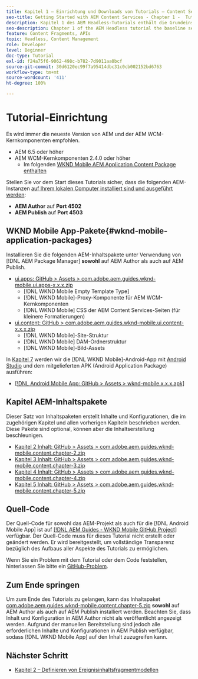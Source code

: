 ```yaml
---
title: Kapitel 1 – Einrichtung und Downloads von Tutorials – Content Services
seo-title: Getting Started with AEM Content Services - Chapter 1 -  Tutorial Set up
description: Kapitel 1 des AEM Headless-Tutorials enthält die Grundeinstellungen für die AEM-Instanz für das Tutorial.
seo-description: Chapter 1 of the AEM Headless tutorial the baseline setup for the AEM instance for the tutorial.
feature: Content Fragments, APIs
topic: Headless, Content Management
role: Developer
level: Beginner
doc-type: Tutorial
exl-id: f24a75f6-9062-498c-b782-7d9011aa0bcf
source-git-commit: 30d6120ec99f7a95414dbc31c0cb002152bd6763
workflow-type: tm+mt
source-wordcount: '411'
ht-degree: 100%

---
```


# Tutorial-Einrichtung

Es wird immer die neueste Version von AEM und der AEM WCM-Kernkomponenten empfohlen.

* AEM 6.5 oder höher
* AEM WCM-Kernkomponenten 2.4.0 oder höher
   * Im folgenden [WKND Mobile AEM Application Content Package enthalten](#wknd-mobile-application-packages)

Stellen Sie vor dem Start dieses Tutorials sicher, dass die folgenden AEM-Instanzen [auf Ihrem lokalen Computer installiert sind und ausgeführt werden](https://helpx.adobe.com/de/experience-manager/6-5/sites/deploying/using/deploy.html#Default%20Local%20Install):

* **AEM Author** auf **Port 4502**
* **AEM Publish** auf **Port 4503**

## WKND Mobile App-Pakete{#wknd-mobile-application-packages}

Installieren Sie die folgenden AEM-Inhaltspakete unter Verwendung von [!DNL AEM Package Manager] **sowohl** auf AEM Author als auch auf AEM Publish.

* [ui.apps: GitHub > Assets > com.adobe.aem.guides.wknd-mobile.ui.apps-x.x.x.zip](https://github.com/adobe/aem-guides-wknd-mobile/releases/latest)
   * [!DNL WKND Mobile Empty Template Type]
   * [!DNL WKND Mobile]-Proxy-Komponente für AEM WCM-Kernkomponenten
   * [!DNL WKND Mobile] CSS der AEM Content Services-Seiten (für kleinere Formatierungen)
* [ui.content: GitHub > com.adobe.aem.guides.wknd-mobile.ui.content-x.x.x.zip](https://github.com/adobe/aem-guides-wknd-mobile/releases/latest)
   * [!DNL WKND Mobile]-Site-Struktur
   * [!DNL WKND Mobile] DAM-Ordnerstruktur
   * [!DNL WKND Mobile]-Bild-Assets

In [Kapitel 7](./chapter-7.md) werden wir die [!DNL WKND Mobile]-Android-App mit [Android Studio](https://developer.android.com/studio) und dem mitgelieferten APK (Android Application Package) ausführen:

* [[!DNL Android Mobile App: GitHub > Assets > wknd-mobile.x.x.x.apk]](https://github.com/adobe/aem-guides-wknd-mobile/releases/latest)

## Kapitel AEM-Inhaltspakete

Dieser Satz von Inhaltspaketen erstellt Inhalte und Konfigurationen, die im zugehörigen Kapitel und allen vorherigen Kapiteln beschrieben werden. Diese Pakete sind optional, können aber die Inhaltserstellung beschleunigen.

* [Kapitel 2 Inhalt: GitHub > Assets > com.adobe.aem.guides.wknd-mobile.content.chapter-2.zip](https://github.com/adobe/aem-guides-wknd-mobile/releases/latest)
* [Kapitel 3 Inhalt: GitHub > Assets > com.adobe.aem.guides.wknd-mobile.content.chapter-3.zip](https://github.com/adobe/aem-guides-wknd-mobile/releases/latest)
* [Kapitel 4 Inhalt: GitHub > Assets > com.adobe.aem.guides.wknd-mobile.content.chapter-4.zip](https://github.com/adobe/aem-guides-wknd-mobile/releases/latest)
* [Kapitel 5 Inhalt: GitHub > Assets > com.adobe.aem.guides.wknd-mobile.content.chapter-5.zip](https://github.com/adobe/aem-guides-wknd-mobile/releases/latest)

## Quell-Code

Der Quell-Code für sowohl das AEM-Projekt als auch für die [!DNL Android Mobile App] ist auf [[!DNL AEM Guides - WKND Mobile GitHub Project]](https://github.com/adobe/aem-guides-wknd-mobile) verfügbar. Der Quell-Code muss für dieses Tutorial nicht erstellt oder geändert werden. Er wird bereitgestellt, um vollständige Transparenz bezüglich des Aufbaus aller Aspekte des Tutorials zu ermöglichen.

Wenn Sie ein Problem mit dem Tutorial oder dem Code feststellen, hinterlassen Sie bitte ein [GitHub-Problem](https://github.com/adobe/aem-guides-wknd-mobile/issues).

## Zum Ende springen

Um zum Ende des Tutorials zu gelangen, kann das Inhaltspaket [com.adobe.aem.guides.wknd-mobile.content.chapter-5.zip](https://github.com/adobe/aem-guides-wknd-mobile/releases/latest) **sowohl** auf AEM Author als auch auf AEM Publish installiert werden. Beachten Sie, dass Inhalt und Konfiguration in AEM Author nicht als veröffentlicht angezeigt werden. Aufgrund der manuellen Bereitstellung sind jedoch alle erforderlichen Inhalte und Konfigurationen in AEM Publish verfügbar, sodass [!DNL WKND Mobile App] auf den Inhalt zuzugreifen kann.


## Nächster Schritt

* [Kapitel 2 – Definieren von Ereignisinhaltsfragmentmodellen](./chapter-2.md)
